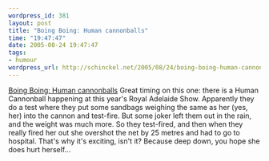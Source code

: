 ```yaml
--- 
wordpress_id: 381
layout: post
title: "Boing Boing: Human cannonballs"
time: "19:47:47"
date: 2005-08-24 19:47:47
tags: 
- humour
wordpress_url: http://schinckel.net/2005/08/24/boing-boing-human-cannonballs/
---
```

[Boing Boing: Human cannonballs][1] Great timing on this one: there is a Human Cannonball happening at this year's Royal Adelaide Show. Apparently they do a test where they put some sandbags weighing the same as her (yes, her) into the cannon and test-fire. But some joker left them out in the rain, and the weight was much more. So they test-fired, and then when they really fired her out she overshot the net by 25 metres and had to go to hospital. That's why it's exciting, isn't it? Because deep down, you hope she does hurt herself... 

   [1]: http://www.boingboing.net/2005/08/23/human_cannonballs.html

